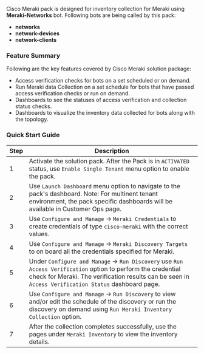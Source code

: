 Cisco Meraki pack is designed for inventory collection for Meraki using **Meraki-Networks** bot. Following bots are being called by this pack:

- **networks**
- **network-devices**
- **network-clients**



### Feature Summary

Following are the key features covered by Cisco Meraki solution package:
- Access verification checks for bots on a set scheduled or on demand.
- Run Meraki data Collection on a set schedule for bots that have passed access verification checks or run on demand.
- Dashboards to see the statuses of access verification and collection status checks.
- Dashboards to visualize the inventory data collected for bots along with the topology.

### Quick Start Guide  
   
| Step | Description |  
|------|-------------|  
| 1    | Activate the solution pack. After the Pack is in `ACTIVATED` status, use `Enable Single Tenant` menu option to enable the pack.  |  
| 2    | Use `Launch Dashboard` menu option to navigate to the pack's dashboard. Note: For multinent tenant environment, the pack specific dashboards will be available in Customer Ops page.|     
| 3   | Use `Configure and Manage` ->  `Meraki Credentials` to create credentials of type `cisco-meraki`  with the correct values.  |   
| 4    | Use `Configure and Manage` -> `Meraki Discovery Targets` to on board all the credentials specified for Meraki. |  
| 5    | Under `Configure and Manage` ->  `Run Discovery`  use `Run Access Verification` option to perform the credential check for Meraki. The verification results can be seen in `Access Verification Status` dashboard page. |  
| 6    | Use `Configure and Manage` ->  `Run Discovery` to view and/or edit the schedule of the discovery or run the discovery on demand using `Run Meraki Inventory Collection` option. |  
| 7    | After the collection completes successfully, use the pages under `Meraki Inventory` to view the inventory details. |   
   

